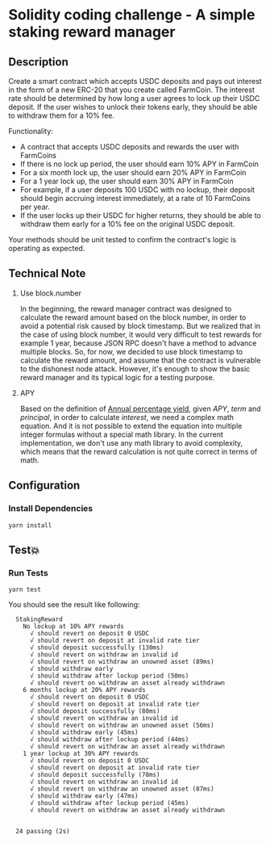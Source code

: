 # Solidity coding challenge - A simple staking reward manager

## Description

Create a smart contract which accepts USDC deposits and pays out interest in the form of a new ERC-20 that you create called FarmCoin. The interest rate should be determined by how long a user agrees to lock up their USDC deposit. If the user wishes to unlock their tokens early, they should be able to withdraw them for a 10% fee.

Functionality:
- A contract that accepts USDC deposits and rewards the user with FarmCoins
- If there is no lock up period, the user should earn 10% APY in FarmCoin
- For a six month lock up, the user should earn 20% APY in FarmCoin
- For a 1 year lock up, the user should earn 30% APY in FarmCoin
- For example, if a user deposits 100 USDC with no lockup, their deposit should begin accruing interest immediately, at a rate of 10 FarmCoins per year.
- If the user locks up their USDC for higher returns, they should be able to withdraw them early for a 10% fee on the original USDC deposit.

Your methods should be unit tested to confirm the contract's logic is operating as expected.

## Technical Note

1. Use block.number
    
    In the beginning, the reward manager contract was designed to calculate the reward amount based on the block number, in order to avoid a potential risk caused by block timestamp.
  But we realized that in the case of using block number, it would very difficult to test rewards for example 1 year, because JSON RPC doesn't have a method to advance multiple blocks.
  So, for now, we decided to use block timestamp to calculate the reward amount, and assume that the contract is vulnerable to the dishonest node attack.
  However, it's enough to show the basic reward manager and its typical logic for a testing purpose.
2. APY
   
   Based on the definition of [Annual percentage yield](https://en.wikipedia.org/wiki/Annual_percentage_yield), given _APY_, _term_ and _principal_, in order to calculate _interest_, we need a complex math equation.
  And it is not possible to extend the equation into multiple integer formulas without a special math library.
  In the current implementation, we don't use any math library to avoid complexity, which means that the reward calculation is not quite correct in terms of math.

## Configuration

### Install Dependencies

```
yarn install
```

## Test💥

### Run Tests

```
yarn test
```

You should see the result like following:

```
  StakingReward
    No lockup at 10% APY rewards
      √ should revert on deposit 0 USDC
      √ should revert on deposit at invalid rate tier
      √ should deposit successfully (130ms)
      √ should revert on withdraw an invalid id
      √ should revert on withdraw an unowned asset (89ms)
      √ should withdraw early
      √ should withdraw after lockup period (50ms)
      √ should revert on withdraw an asset already withdrawn
    6 months lockup at 20% APY rewards
      √ should revert on deposit 0 USDC
      √ should revert on deposit at invalid rate tier
      √ should deposit successfully (80ms)
      √ should revert on withdraw an invalid id
      √ should revert on withdraw an unowned asset (56ms)
      √ should withdraw early (45ms)
      √ should withdraw after lockup period (44ms)
      √ should revert on withdraw an asset already withdrawn
    1 year lockup at 30% APY rewards
      √ should revert on deposit 0 USDC
      √ should revert on deposit at invalid rate tier
      √ should deposit successfully (78ms)
      √ should revert on withdraw an invalid id
      √ should revert on withdraw an unowned asset (87ms)
      √ should withdraw early (47ms)
      √ should withdraw after lockup period (45ms)
      √ should revert on withdraw an asset already withdrawn


  24 passing (2s)

```
